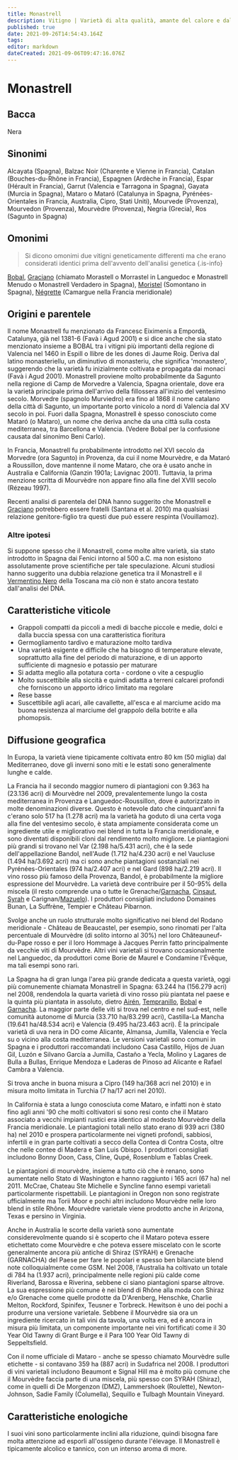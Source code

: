 ```yaml
---
title: Monastrell
description: Vitigno | Varietà di alta qualità, amante del calore e dalla pelle scura, molto apprezzata per il suo contributo inebriante e strutturato in blend.
published: true
date: 2021-09-26T14:54:43.164Z
tags: 
editor: markdown
dateCreated: 2021-09-06T09:47:16.076Z
---
```


# Monastrell

## Bacca
Nera
## Sinonimi
Alcayata (Spagna), Balzac Noir (Charente e Vienne in Francia), Catalan (Bouches-du-Rhône in Francia), Espagnen (Ardèche in Francia), Espar (Hérault in Francia), Garrut (Valencia e Tarragona in Spagna), Gayata (Murcia in Spagna), Mataro o Mataró (Catalunya in Spagna, Pyrénées-Orientales in Francia, Australia, Cipro, Stati Uniti), Mourvede (Provenza), Mourvedon (Provenza), Mourvèdre (Provenza), Negria (Grecia), Ros (Sagunto in Spagna)

## Omonimi
> Si dicono omonimi due vitigni geneticamente differenti ma che erano considerati identici prima dell'avvento dell'analisi genetica
{.is-info}

[Bobal](/vitigni/bacca-nera/bobal), [Graciano](/vitigni/bacca-nera/graciano) (chiamato Morastell o Morrastel in Languedoc e Monastrell Menudo o Monastrell Verdadero in Spagna), [Moristel](/vitigni/bacca-nera/moristel) (Somontano in Spagna), [Négrette](/vitigni/bacca-nera/negrette) (Camargue nella Francia meridionale)

## Origini e parentele
Il nome Monastrell fu menzionato da Francesc Eiximenis a Empordà, Catalunya, già nel 1381-6 (Favà i Agud 2001) e si dice anche che sia stato menzionato insieme a BOBAL tra i vitigni più importanti della regione di Valencia nel 1460 in Espill o llibre de les dones di Jaume Roig. Deriva dal latino monasteriellu, un diminutivo di monasteriu, che significa 'monastero', suggerendo che la varietà fu inizialmente coltivata e propagata dai monaci (Favà i Agud 2001). Monastrell proviene molto probabilmente da Sagunto nella regione di Camp de Morvedre a Valencia, Spagna orientale, dove era la varietà principale prima dell'arrivo della fillossera all'inizio del ventesimo secolo. Morvedre (spagnolo Murviedro) era fino al 1868 il nome catalano della città di Sagunto, un importante porto vinicolo a nord di Valencia dal XV secolo in poi. Fuori dalla Spagna, Monastrell è spesso conosciuto come Mataró (o Mataro), un nome che deriva anche da una città sulla costa mediterranea, tra Barcellona e Valencia. (Vedere Bobal per la confusione causata dal sinonimo Beni Carlo).

In Francia, Monastrell fu probabilmente introdotto nel XVI secolo da Morvedre (ora Sagunto) in Provenza, da cui il nome Mourvèdre, e da Mataró a Roussillon, dove mantenne il nome Mataro, che ora è usato anche in Australia e California (Ganzin 1901a; Lavignac 2001). Tuttavia, la prima menzione scritta di Mourvèdre non appare fino alla fine del XVIII secolo (Rézeau 1997).

Recenti analisi di parentela del DNA hanno suggerito che Monastrell e [Graciano](/vitigni/bacca-nera/graciano) potrebbero essere fratelli (Santana et al. 2010) ma qualsiasi relazione genitore-figlio tra questi due può essere respinta (Vouillamoz).

### Altre ipotesi

Si suppone spesso che il Monastrell, come molte altre varietà, sia stato introdotto in Spagna dai Fenici intorno al 500 a.C. ma non esistono assolutamente prove scientifiche per tale speculazione. Alcuni studiosi hanno suggerito una dubbia relazione genetica tra il Monastrell e il [Vermentino Nero](/vitigni/bacca-nera/vermentino-nero) della Toscana ma ciò non è stato ancora testato dall'analisi del DNA.

## Caratteristiche viticole
- Grappoli compatti da piccoli a medi di bacche piccole e medie, dolci e dalla buccia spessa con una caratteristica fioritura
- Germogliamento tardivo e maturazione molto tardiva
- Una varietà esigente e difficile che ha bisogno di temperature elevate, soprattutto alla fine del periodo di maturazione, e di un apporto sufficiente di magnesio e potassio per maturare
- Si adatta meglio alla potatura corta - cordone o vite a cespuglio
- Molto suscettibile alla siccità e quindi adatta a terreni calcarei profondi che forniscono un apporto idrico limitato ma regolare
- Rese basse
- Suscettibile agli acari, alle cavallette, all'esca e al marciume acido ma buona resistenza al marciume del grappolo della botrite e alla phomopsis.

## Diffusione geografica
In Europa, la varietà viene tipicamente coltivata entro 80 km (50 miglia) dal Mediterraneo, dove gli inverni sono miti e le estati sono generalmente lunghe e calde. 

La Francia ha il secondo maggior numero di piantagioni con 9.363 ha (23.136 acri) di Mourvèdre nel 2009, prevalentemente lungo la costa mediterranea in Provenza e Languedoc-Roussillon, dove è autorizzato in molte denominazioni diverse. Questo è notevole dato che cinquant'anni fa c'erano solo 517 ha (1.278 acri) ma la varietà ha goduto di una certa voga alla fine del ventesimo secolo, è stata ampiamente considerata come un ingrediente utile e migliorativo nei blend in tutta la Francia meridionale, e sono diventati disponibili cloni dal rendimento molto migliore. Le piantagioni più grandi si trovano nel Var (2.198 ha/5.431 acri), che è la sede dell'appellazione Bandol, nell'Aude (1.712 ha/4.230 acri) e nel Vaucluse (1.494 ha/3.692 acri) ma ci sono anche piantagioni sostanziali nei Pyrénées-Orientales (974 ha/2.407 acri) e nel Gard (898 ha/2.219 acri). Il vino rosso più famoso della Provenza, Bandol, è probabilmente la migliore espressione del Mourvèdre. La varietà deve contribuire per il 50-95% della miscela (il resto comprende una o tutte le Grenache/[Garnacha](/vitigni/Spagna/bacca-nera/garnacha), [Cinsaut](/vitigni/bacca-nera/cinsaut), [Syrah](/vitigni/Italia/bacca-nera/syrah) e Carignan/[Mazuelo](/vitigni/Spagna/bacca-nera/mazuelo)). I produttori consigliati includono Domaines Bunan, La Suffrène, Tempier e Château Pibarnon.

Svolge anche un ruolo strutturale molto significativo nei blend del Rodano meridionale - Château de Beaucastel, per esempio, sono rinomati per l'alta percentuale di Mourvèdre (di solito intorno al 30%) nel loro Châteauneuf-du-Pape rosso e per il loro Hommage à Jacques Perrin fatto principalmente da vecchie viti di Mourvèdre. Altri vini varietali si trovano occasionalmente nel Languedoc, da produttori come Borie de Maurel e Condamine l'Évêque, ma tali esempi sono rari.

La Spagna ha di gran lunga l'area più grande dedicata a questa varietà, oggi più comunemente chiamata Monastrell in Spagna: 63.244 ha (156.279 acri) nel 2008, rendendola la quarta varietà di vino rosso più piantata nel paese e la quinta più piantata in assoluto, dietro [Airén](/vitigni/bacca-nera/airen), [Tempranillo](/vitigni/bacca-nera/tempranillo), [Bobal](/vitigni/bacca-nera/bobal) e [Garnacha](/vitigni/Spagna/bacca-nera/garnacha). La maggior parte delle viti si trova nel centro e nel sud-est, nelle comunità autonome di Murcia (33.710 ha/83.299 acri), Castilla-La Mancha (19.641 ha/48.534 acri) e Valencia (9.495 ha/23.463 acri). È la principale varietà di uva nera in DO come Alicante, Almansa, Jumilla, Valencia e Yecla su o vicino alla costa mediterranea. Le versioni varietali sono comuni in Spagna e i produttori raccomandati includono Casa Castillo, Hijos de Juan Gil, Luzón e Silvano García a Jumilla, Castaño a Yecla, Molino y Lagares de Bulla a Bullas, Enrique Mendoza e Laderas de Pinoso ad Alicante e Rafael Cambra a Valencia.

Si trova anche in buona misura a Cipro (149 ha/368 acri nel 2010) e in misura molto limitata in Turchia (7 ha/17 acri nel 2010).

In California è stata a lungo conosciuta come Mataro, e infatti non è stato fino agli anni '90 che molti coltivatori si sono resi conto che il Mataro associato a vecchi impianti rustici era identico al modesto Mourvèdre della Francia meridionale. Le piantagioni totali nello stato erano di 939 acri (380 ha) nel 2010 e prospera particolarmente nei vigneti profondi, sabbiosi, infertili e in gran parte coltivati a secco della Contea di Contra Costa, oltre che nelle contee di Madera e San Luis Obispo. I produttori consigliati includono Bonny Doon, Cass, Cline, Qupé, Rosenblum e Tablas Creek.

Le piantagioni di mourvèdre, insieme a tutto ciò che è renano, sono aumentate nello Stato di Washington e hanno raggiunto i 165 acri (67 ha) nel 2011. McCrae, Chateau Ste Michelle e Syncline fanno esempi varietali particolarmente rispettabili. Le piantagioni in Oregon non sono registrate ufficialmente ma Torii Moor e pochi altri includono Mourvèdre nelle loro blend in stile Rhône. Mourvèdre varietale viene prodotto anche in Arizona, Texas e persino in Virginia.

Anche in Australia le scorte della varietà sono aumentate considerevolmente quando si è scoperto che il Mataro poteva essere etichettato come Mourvèdre e che poteva essere miscelato con le scorte generalmente ancora più antiche di Shiraz (SYRAH) e Grenache (GARNACHA) del Paese per fare le popolari e spesso ben bilanciate blend note colloquialmente come GSM. Nel 2008, l'Australia ha coltivato un totale di 784 ha (1.937 acri), principalmente nelle regioni più calde come Riverland, Barossa e Riverina, sebbene ci siano piantagioni sparse altrove. La sua espressione più comune è nei blend di Rhône alla moda con Shiraz e/o Grenache come quelle prodotte da D'Arenberg, Henschke, Charlie Melton, Rockford, Spinifex, Teusner e Torbreck. Hewitson è uno dei pochi a produrre una versione varietale. Sebbene il Mourvèdre sia ora un ingrediente ricercato in tali vini da tavola, una volta era, ed è ancora in misura più limitata, un componente importante nei vini fortificati come il 30 Year Old Tawny di Grant Burge e il Para 100 Year Old Tawny di Seppeltsfield.

Con il nome ufficiale di Mataro - anche se spesso chiamato Mourvèdre sulle etichette - si contavano 359 ha (887 acri) in Sudafrica nel 2008. I produttori di vini varietali includono Beaumont e Signal Hill ma è molto più comune che il Mourvèdre faccia parte di una miscela, più spesso con SYRAH (Shiraz), come in quelli di De Morgenzon (DMZ), Lammershoek (Roulette), Newton-Johnson, Sadie Family (Columella), Sequillo e Tulbagh Mountain Vineyard.

## Caratteristiche enologiche
I suoi vini sono particolarmente inclini alla riduzione, quindi bisogna fare molta attenzione ad esporli all'ossigeno durante l'élevage. Il Monastrell è tipicamente alcolico e tannico, con un intenso aroma di more.